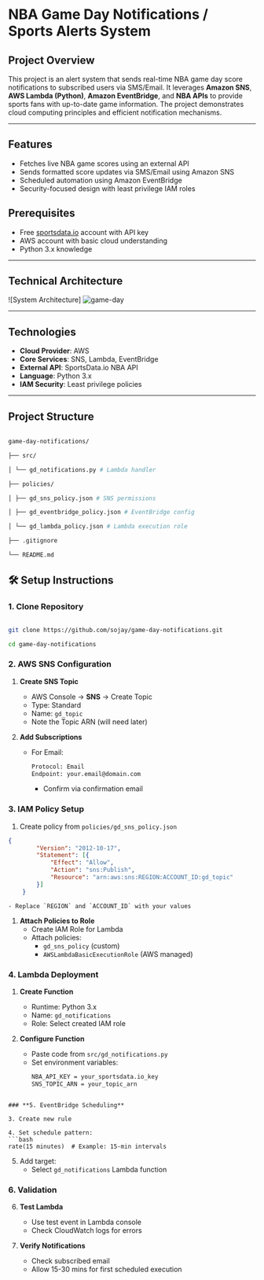 
# NBA Game Day Notifications / Sports Alerts System

## **Project Overview**

This project is an alert system that sends real-time NBA game day score notifications to subscribed users via SMS/Email. It leverages **Amazon SNS**, **AWS Lambda (Python)**, **Amazon EventBridge**, and **NBA APIs** to provide sports fans with up-to-date game information. The project demonstrates cloud computing principles and efficient notification mechanisms.
 

---
## **Features**

- Fetches live NBA game scores using an external API
- Sends formatted score updates via SMS/Email using Amazon SNS
- Scheduled automation using Amazon EventBridge
- Security-focused design with least privilege IAM roles

## **Prerequisites**

- Free [sportsdata.io](https://sportsdata.io/) account with API key
- AWS account with basic cloud understanding
- Python 3.x knowledge

---

## **Technical Architecture**

![System Architecture]
![game-day](https://github.com/user-attachments/assets/68ba5a95-6851-4cb6-a811-6b58f1ec218e)



---
## **Technologies**

- **Cloud Provider**: AWS
- **Core Services**: SNS, Lambda, EventBridge
- **External API**: SportsData.io NBA API
- **Language**: Python 3.x
- **IAM Security**: Least privilege policies
---
## **Project Structure**

```bash

game-day-notifications/

├── src/

│ └── gd_notifications.py # Lambda handler

├── policies/

│ ├── gd_sns_policy.json # SNS permissions

│ ├── gd_eventbridge_policy.json # EventBridge config

│ └── gd_lambda_policy.json # Lambda execution role

├── .gitignore

└── README.md

```

## 🛠️ Setup Instructions

### 1. Clone Repository

```bash

git clone https://github.com/sojay/game-day-notifications.git

cd game-day-notifications

```

### **2. AWS SNS Configuration**

1. **Create SNS Topic**
    
    - AWS Console → **SNS** → Create Topic
    - Type: Standard
    - Name: `gd_topic`
    - Note the Topic ARN (will need later)
        
2. **Add Subscriptions**
    - For Email:
        ```bash
		Protocol: Email
        Endpoint: your.email@domain.com
        ```

        - Confirm via confirmation email
        
### **3. IAM Policy Setup**

1. Create policy from `policies/gd_sns_policy.json`
    
```json
{
        "Version": "2012-10-17",
        "Statement": [{
            "Effect": "Allow",
            "Action": "sns:Publish",
            "Resource": "arn:aws:sns:REGION:ACCOUNT_ID:gd_topic"
        }]
    }
```
    
    - Replace `REGION` and `ACCOUNT_ID` with your values
        
1. **Attach Policies to Role**
    - Create IAM Role for Lambda
    - Attach policies:
        - `gd_sns_policy` (custom)
        - `AWSLambdaBasicExecutionRole` (AWS managed)

### **4. Lambda Deployment**

1. **Create Function**
    - Runtime: Python 3.x
    - Name: `gd_notifications`
    - Role: Select created IAM role
        
2. **Configure Function**
    - Paste code from `src/gd_notifications.py`
    - Set environment variables:
        ```bash
        NBA_API_KEY = your_sportsdata.io_key
        SNS_TOPIC_ARN = your_topic_arn
```
        
### **5. EventBridge Scheduling**

3. Create new rule
    
4. Set schedule pattern:
```bash
rate(15 minutes)  # Example: 15-min intervals
```
    
5. Add target:
    - Select `gd_notifications` Lambda function

### **6. Validation**

6. **Test Lambda**
    - Use test event in Lambda console
    - Check CloudWatch logs for errors
        
7. **Verify Notifications**
    - Check subscribed email
    - Allow 15-30 mins for first scheduled execution
